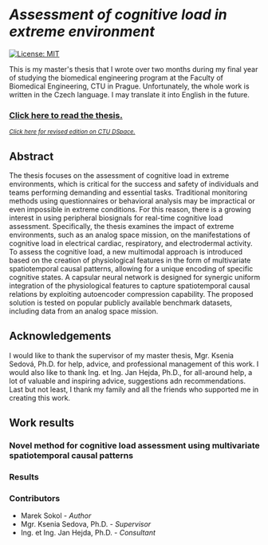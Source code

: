 # *Assessment of cognitive load in extreme environment*

[![License: MIT](https://img.shields.io/badge/license-CC%20BY--SA%204.0-blue.svg)](https://creativecommons.org/licenses/by-sa/4.0)

This is my master's thesis that I wrote over two months during my final year of
studying the biomedical engineering program at the Faculty of Biomedical
Engineering, CTU in Prague. Unfortunately, the whole work is written in the
Czech language. I may translate it into English in the future.

### [Click here to read the thesis.]()
<sup>*[Click here for revised edition on CTU DSpace.]()*</sup>

## Abstract
The thesis focuses on the assessment of cognitive load in extreme environments,
which is critical for the success and safety of individuals and teams performing
demanding and essential tasks. Traditional monitoring methods using
questionnaires or behavioral analysis may be impractical or even impossible in
extreme conditions. For this reason, there is a growing interest in using
peripheral biosignals for real-time cognitive load assessment. Specifically, the
thesis examines the impact of extreme environments, such as an analog space
mission, on the manifestations of cognitive load in electrical cardiac,
respiratory, and electrodermal activity. To assess the cognitive load, a new
multimodal approach is introduced based on the creation of physiological
features in the form of multivariate spatiotemporal causal patterns, allowing
for a unique encoding of specific cognitive states. A capsular neural network is
designed for synergic uniform integration of the physiological features to
capture spatiotemporal causal relations by exploiting autoencoder compression
capability. The proposed solution is tested on popular publicly available
benchmark datasets, including data from an analog space mission.

## Acknowledgements
I would like to thank the supervisor of my master thesis, Mgr. Ksenia Sedová,
Ph.D. for help, advice, and professional management of this work. I would also
like to thank Ing. et Ing. Jan Hejda, Ph.D., for all-around help, a lot of
valuable and inspiring advice, suggestions adn recommendations. Last but not
least, I thank my family and all the friends who supported me in creating this
work.

## Work results
### Novel method for cognitive load assessment using multivariate spatiotemporal causal patterns


### Results 


### Contributors
* Marek Sokol - *Author*
* Mgr. Ksenia Sedova, Ph.D. - *Supervisor*
* Ing. et Ing. Jan Hejda, Ph.D. - *Consultant*